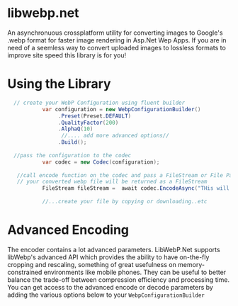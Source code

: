 # libwebp.net
 An asynchronuous  crossplatform utility for converting images to Google's .webp format for faster image rendering in Asp.Net Wep Apps. If you are in need of a seemless way to convert uploaded images to lossless formats to improve site speed this library is for you!
 
 # Using the Library
 
 ```csharp
   // create your WebP Configuration using fluent builder 
            var configuration = new WebpConfigurationBuilder()
                 .Preset(Preset.DEFAULT)
                 .QualityFactor(200)
                 .AlphaQ(10)
                  //.... add more advanced options//
                 .Build();
            
   //pass the configuration to the codec
            var codec = new Codec(configuration);
          
    //call encode function on the codec and pass a FileStream or File Path
    // your converted webp file will be returned as a FileStream
            FileStream fileStream =  await codec.EncodeAsync("THis will be a FileStream or FilePath"); 
            
            //...create your file by copying or downloading..etc   
```

# Advanced Encoding
The encoder contains a lot advanced parameters. LibWebP.Net supports libWebp's advanced API which provides the ability to have on-the-fly cropping and rescaling, something of great usefulness on memory-constrained environments like mobile phones. They can be useful to better balance the trade-off between compression efficiency and processing time. You can get access to the advanced encode or decode parameters by adding the various options below to your ```WebpConfigurationBuilder```
